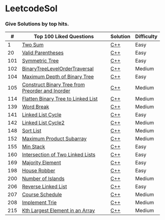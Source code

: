 # LeetcodeSol

### Give Solutions by top hits.

| # | Top 100 Liked Questions | Solution | Difficulty |
|---| ----------------------- | -------- | ---------- |
| 1 | [Two Sum](https://leetcode.com/problems/two-sum/) | [C++](./Top_100_Liked_Questions/TwoSum.cpp) | Easy|
|20 | [Valid Parentheses](https://leetcode.com/problems/valid-parentheses/)|[C++](./Top_100_Liked_Questions/ValidParenthese.cpp)|Easy|
|101| [Symmetric Tree](https://leetcode.com/problems/symmetric-tree/) | [C++](./Top_100_Liked_Questions/SymmetricTree.cpp)|Easy|
|102|[BinaryTreeLevelOrderTraversal](https://leetcode.com/problems/binary-tree-level-order-traversal/)|[C++](./Top_100_Liked_Questions/BinaryTreeLevelOrderTraversal.cpp)|Medium|
|104|[Maximum Depth of Binary Tree](https://leetcode.com/problems/maximum-depth-of-binary-tree/)| [C++](./Top_100_Liked_Questions/MaximumDepthofBinaryTree.cpp)|Easy|
|105|[Construct Binary Tree from Preorder and Inorder](https://leetcode.com/problems/construct-binary-tree-from-preorder-and-inorder-traversal/)|[C++](./Top_100_Liked_Questions/ConstructBinaryTreeFromPreorderAndInorder.cpp)|Medium|
|114|[Flatten Binary Tree to Linked List](https://leetcode.com/problems/flatten-binary-tree-to-linked-list/)|[C++](./Top_100_Liked_Questions/FlattenBinaryTreeToLinkedList.cpp)|Medium|
|139|[Word Break](https://leetcode.com/problems/word-break/)|[C++](./Top_100_Liked_Questions/WordBreak.cpp)|Medium|
|141|[Linked List Cycle](https://leetcode.com/problems/linked-list-cycle/)|[C++](./Top_100_Liked_Questions/LinkedListCycle.cpp)|Easy|
|142|[Linked List Cycle2](https://leetcode.com/problems/linked-list-cycle-ii/)|[C++](./Top_100_Liked_Questions/LinkedListCycle2.cpp)|Medium|
|148|[Sort List](https://leetcode.com/problems/sort-list/)|[C++](./Top_100_Liked_Questions/SortList.cpp)|Medium|
|152|[Maximum Product Subarray](https://leetcode.com/problems/maximum-product-subarray/)|[C++](./Top_100_Liked_Questions/MaximumProductSubarray.cpp)|Medium|
|155|[Min Stack](https://leetcode.com/problems/min-stack/)|[C++](./Top_100_Liked_Questions/MinStack.cpp)|Easy|
|160|[Intersection of Two Linked Lists](https://leetcode.com/problems/intersection-of-two-linked-lists/)|[C++](./Top_100_Liked_Questions/IntersectionOfTwoLinkedLists.cpp)|Easy|
|169|[Majority Element](https://leetcode.com/problems/majority-element/)|[C++](./Top_100_Liked_Questions/MajorityElement.cpp)|Easy|
|198|[House Robber](https://leetcode.com/problems/house-robber/)|[C++](./Top_100_Liked_Questions/HouseRobber.cpp)|Easy|
|200|[Number of Islands](https://leetcode.com/problems/number-of-islands/)|[C++](./Top_100_Liked_Questions/NumberOfIslands.cpp)|Medium|
|206|[Reverse Linked List](https://leetcode.com/problems/reverse-linked-list/)|[C++](./Top_100_Liked_Questions/ReverseLinkedList.cpp)|Easy|
|207|[Course Schedule](https://leetcode.com/problems/course-schedule/)|[C++](./Top_100_Liked_Questions/CourseSchedule.cpp)|Medium|
|208|[Implement Trie](https://leetcode.com/problems/implement-trie-prefix-tree/)|[C++](./Top_100_Liked_Questions/ImplementTrie.cpp)|Medium|
|215|[Kth Largest Element in an Array](https://leetcode.com/problems/kth-largest-element-in-an-array/)|[C++](./Top_100_Liked_Questions/KthLargestElement.cpp)|Medium|